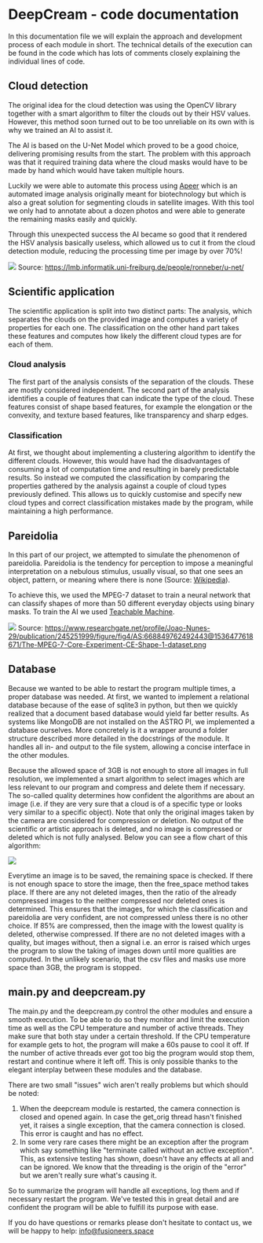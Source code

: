 # DeepCream - code documentation

In this documentation file we will explain the approach and development process
of each module in short. The technical details of the execution can be found in
the code which has lots of comments closely explaining the individual lines of
code.

## Cloud detection

The original idea for the cloud detection was using the OpenCV library together
with a smart algorithm to filter the clouds out by their HSV values. However,
this method soon turned out to be too unreliable on its own with is why we
trained an AI to assist it.

The AI is based on the U-Net Model which proved to be a good choice, delivering
promising results from the start. The problem with this approach was that it
required training data where the cloud masks would have to be made by hand
which would have taken multiple hours.

Luckily we were able to automate this process
using [Apeer](https://www.apeer.com/home/) which is an automated image analysis
originally meant for biotechnology but which is also a great solution for
segmenting clouds in satellite images. With this tool we only had to annotate
about a dozen photos and were able to generate the remaining masks easily and
quickly.

Through this unexpected success the AI became so good that it rendered the HSV
analysis basically useless, which allowed us to cut it from the cloud detection
module, reducing the processing time per image by over 70%!

![](cloud_detection/unet-model.png)
Source: https://lmb.informatik.uni-freiburg.de/people/ronneber/u-net/

## Scientific application

The scientific application is split into two distinct parts: The analysis,
which separates the clouds on the provided image and computes a variety of
properties for each one. The classification on the other hand part takes these
features and computes how likely the different cloud types are for each of
them.

### Cloud analysis

The first part of the analysis consists of the separation of the clouds. These
are mostly considered independent. The second part of the analysis identifies a
couple of features that can indicate the type of the cloud. These features
consist of shape based features, for example the elongation or the convexity,
and texture based features, like transparency and sharp edges.

### Classification

At first, we thought about implementing a clustering algorithm to identify the
different clouds. However, this would have had the disadvantages of consuming a
lot of computation time and resulting in barely predictable results. So instead
we computed the classification by comparing the properties gathered by the
analysis against a couple of cloud types previously defined. This allows us to
quickly customise and specify new cloud types and correct classification
mistakes made by the program, while maintaining a high performance.

## Pareidolia

In this part of our project, we attempted to simulate the phenomenon of
pareidolia. Pareidolia is the tendency for perception to impose a meaningful
interpretation on a nebulous stimulus, usually visual, so that one sees an
object, pattern, or meaning where there is none
(Source: [Wikipedia](https://en.wikipedia.org/wiki/Pareidolia)).

To achieve this, we used the MPEG-7 dataset to train a neural network that can
classify shapes of more than 50 different everyday objects using binary masks.
To train the AI we
used [Teachable Machine](https://teachablemachine.withgoogle.com/).

![](pareidolia/MPEG-7_01_overview.png)
Source: https://www.researchgate.net/profile/Joao-Nunes-29/publication/245251999/figure/fig4/AS:668849762492443@1536477618671/The-MPEG-7-Core-Experiment-CE-Shape-1-dataset.png

## Database

Because we wanted to be able to restart the program multiple times, a proper
database was needed. At first, we wanted to implement a relational database
because of the ease of sqlite3 in python, but then we quickly realized that a
document based database would yield far better results. As systems like MongoDB
are not installed on the ASTRO PI, we implemented a database ourselves. More
concretely is it a wrapper around a folder structure described more detailed in
the docstrings of the module. It handles all in- and output to the file system,
allowing a concise interface in the other modules.

Because the allowed space of 3GB is not enough to store all images in full
resolution, we implemented a smart algorithm to select images which are less
relevant to our program and compress and delete them if necessary. The
so-called quality determines how confident the algorithms are about an image
(i.e. if they are very sure that a cloud is of a specific type or looks very
similar to a specific object). Note that only the original images taken by the
camera are considered for compression or deletion. No output of the scientific
or artistic approach is deleted, and no image is compressed or deleted which is
not fully analysed. Below you can see a flow chart of this algorithm:

![](storage_management/storage_management_algorithm.png)

Everytime an image is to be saved, the remaining space is checked. If there is
not enough space to store the image, then the free_space method takes place. If
there are any not deleted images, then the ratio of the already compressed
images to the neither compressed nor deleted ones is determined. This ensures
that the images, for which the classification and pareidolia are very
confident, are not compressed unless there is no other choice. If 85% are
compressed, then the image with the lowest quality is deleted, otherwise
compressed. If there are no not deleted images with a quality, but images
without, then a signal i.e. an error is raised which urges the program to slow
the taking of images down until more qualities are computed. In the unlikely
scenario, that the csv files and masks use more space than 3GB, the program is
stopped.

## main.py and deepcream.py

The main.py and the deepcream.py control the other modules and ensure a smooth
execution. To be able to do so they monitor and limit the execution time as
well as the CPU temperature and number of active threads. They make sure that
both stay under a certain threshold. If the CPU temperature for example gets to
hot, the program will make a 60s pause to cool it off. If the number of active
threads ever got too big the program would stop them, restart and continue
where it left off. This is only possible thanks to the elegant interplay
between these modules and the database.

There are two small "issues" wich aren't really problems but which should be
noted:

1. When the deepcream module is restarted, the camera connection is closed and
   opened again. In case the get_orig thread hasn't finished yet, it raises a
   single exception, that the camera connection is closed. This error is caught
   and has no effect.
2. In some very rare cases there might be an exception after the program which
   say something like "terminate called without an active exception". This, as
   extensive testing has shown, doesn't have any effects at all and can be
   ignored. We know that the threading is the origin of the "error" but we
   aren't really sure what's causing it.

So to summarize the program will handle all exceptions, log them and if
necessary restart the program. We've tested this in great detail and are
confident the program will be able to fulfill its purpose with ease.

If you do have questions or remarks please don't hesitate to contact us, we
will be happy to help: <info@fusioneers.space>
